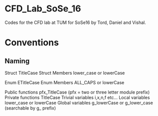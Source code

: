 # CFD_Lab_SoSe_16
Codes for the CFD lab at TUM for SoSe16 by Tord, Daniel and Vishal.

# Conventions

## Naming

Struct      TitleCase
Struct Members  lower_case or lowerCase

Enum        ETitleCase
Enum Members    ALL_CAPS or lowerCase

Public functions    pfx_TitleCase (pfx = two or three letter module prefix)
Private functions   TitleCase
Trivial variables   i,x,n,f etc...
Local variables lower_case or lowerCase
Global variables    g_lowerCase or g_lower_case (searchable by g_ prefix)
